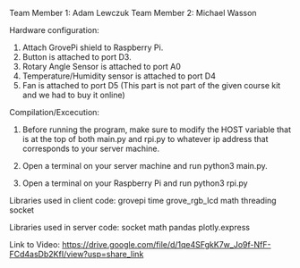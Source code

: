 Team Member 1: Adam Lewczuk
Team Member 2: Michael Wasson

Hardware configuration:
1) Attach GrovePi shield to Raspberry Pi.
2) Button is attached to port D3.
3) Rotary Angle Sensor is attached to port A0
4) Temperature/Humidity sensor is attached to port D4
5) Fan is attached to port D5 (This part is not part of the given course kit and we had to buy it online)

Compilation/Excecution: 
1) Before running the program, make sure to modify the HOST variable that is at the top of both main.py and rpi.py to whatever
ip address that corresponds to your server machine. 

2) Open a terminal on your server machine and run python3 main.py.
3) Open a terminal on your Raspberry Pi and run python3 rpi.py

Libraries used in client code:
grovepi
time
grove_rgb_lcd 
math
threading
socket

Libraries used in server code:
socket
math
pandas
plotly.express

Link to Video:
https://drive.google.com/file/d/1qe4SFgkK7w_Jo9f-NfF-FCd4asDb2KfI/view?usp=share_link
